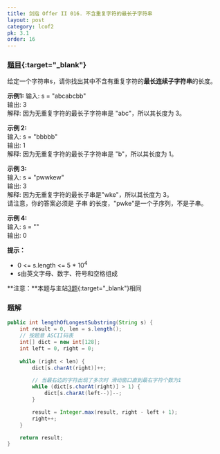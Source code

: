 ```yaml
---
title: 剑指 Offer II 016. 不含重复字符的最长子字符串
layout: post
category: lcof2
pk: 3.1
order: 16
---
```


### [题目](https://leetcode-cn.com/problems/wtcaE1/){:target="_blank"}

给定一个字符串s，请你找出其中不含有重复字符的**最长连续子字符串**的长度。

**示例1:**
输入: s = "abcabcbb"  
输出: 3  
解释: 因为无重复字符的最长子字符串是 "abc"，所以其长度为 3。

**示例 2:**  
输入: s = "bbbbb"  
输出: 1  
解释: 因为无重复字符的最长子字符串是 "b"，所以其长度为 1。

**示例 3:**  
输入: s = "pwwkew"  
输出: 3  
解释: 因为无重复字符的最长子串是"wke"，所以其长度为 3。  
请注意，你的答案必须是 子串 的长度，"pwke"是一个子序列，不是子串。

**示例 4:**  
输入: s = ""  
输出: 0

**提示：**  
- 0 <= s.length <= 5 * 10<sup>4</sup>
- s由英文字母、数字、符号和空格组成

**注意：**本题与主站[3题](https://leetcode-cn.com/problems/longest-substring-without-repeating-characters/){:target="_blank"}相同

### 题解

```java
public int lengthOfLongestSubstring(String s) {
    int result = 0, len = s.length();
    // 按题意 ASCII码表
    int[] dict = new int[128];
    int left = 0, right = 0;
    
    while (right < len) {
        dict[s.charAt(right)]++;

        // 当最右边的字符出现了多次时 滑动窗口直到最右字符个数为1
        while (dict[s.charAt(right)] > 1) {
            dict[s.charAt(left--)]--;
        }

        result = Integer.max(result, right - left + 1);
        right++;
    }

    return result;
}
```